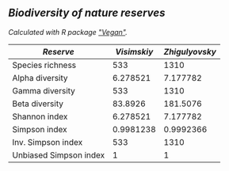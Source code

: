 ## *Biodiversity of nature reserves*

_Calculated with R package ["Vegan"](https://github.com/vegandevs/vegan)._

<!-- ![richness](https://github.com/user-attachments/assets/6f46a31e-a9ba-447a-adc9-555c4343d246) -->


| *Reserve* | *Visimskiy*  | *Zhigulyovsky* |
| ------------- | ------------- | ------------- |
| Species richness | 533 | 1310 |
| Alpha diversity | 6.278521 | 7.177782 |
| Gamma diversity | 533 | 1310 |
| Beta diversity | 83.8926 | 181.5076 |
| Shannon index | 6.278521 | 7.177782 |
| Simpson index |  0.9981238 | 0.9992366 |
| Inv. Simpson index | 533 | 1310 |
| Unbiased Simpson index | 1 | 1 |
